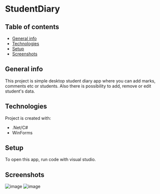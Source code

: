 # StudentDiary
## Table of contents
* [General info](#general-info)
* [Technologies](#technologies)
* [Setup](#setup)
* [Screenshots](#screenshots)

## General info
This project is simple desktop student diary app where you can add marks, comments etc or students. Also there is possibility to add, remove or edit student's data.
## Technologies
Project is created with:
* .Net/C#
* WinForms

	
## Setup
To open this app, run code with visual studio.

## Screenshots
![image](https://user-images.githubusercontent.com/74752413/164479828-e637cb4f-bc5d-4a96-a1c4-44e701d98370.png)
![image](https://user-images.githubusercontent.com/74752413/164479970-a810623d-8135-4d8f-889e-3926f286d8c0.png)



